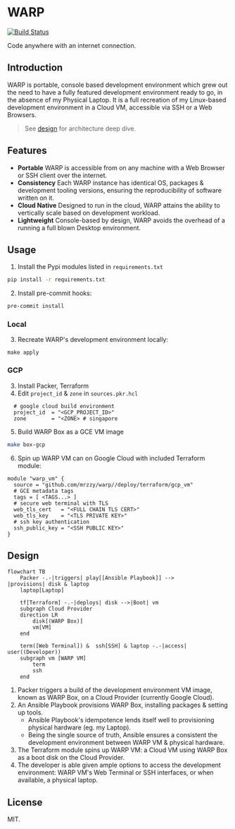# WARP
[![Build Status](https://github.com/mrzzy/warp/actions/workflows/box.yaml/badge.svg)](https://github.com/mrzzy/warp/actions/workflows/box.yaml)

Code anywhere with an internet connection.

## Introduction
WARP is portable, console based development environment which grew out the need to have a fully featured development environment ready to go, in the absence of my Physical Laptop.  It is a full recreation of my Linux-based development environment in a Cloud VM, accessible via SSH or a Web Browsers.

> See [design](#Design) for architecture deep dive.

## Features
- **Portable** WARP is accessible from on any machine with a Web Browser or SSH client over the internet.
- **Consistency** Each WARP instance has identical OS, packages & development tooling versions, ensuring the reproducibility of software written on it.
- **Cloud Native** Designed to run in the cloud, WARP attains the ability to vertically scale based on development workload.
- **Lightweight** Console-based by design, WARP avoids the overhead of a running a full blown Desktop environment.

## Usage
1. Install the Pypi modules listed in `requirements.txt`
```sh
pip install -r requirements.txt
```
2. Install pre-commit hooks:
```sh
pre-commit install
```
### Local
3. Recreate WARP's development environment locally:
```
make apply
```

### GCP
3. Install Packer, Terraform
4. Edit `project_id` & `zone` in `sources.pkr.hcl`
```hcl
  # google cloud build environment
  project_id  = "<GCP_PROJECT_ID>"
  zone        = "<ZONE> # singapore
```
5. Build WARP Box as a GCE VM image
```sh
make box-gcp
```
6. Spin up WARP VM can on Google Cloud with included Terraform module:
```hcl
module "warp_vm" {
  source = "github.com/mrzzy/warp//deploy/terraform/gcp_vm"
  # GCE metadata tags
  tags = [ <TAGS...> ]
  # secure web terminal with TLS
  web_tls_cert   = "<FULL CHAIN TLS CERT>"
  web_tls_key    = "<TLS PRIVATE KEY>"
  # ssh key authentication
  ssh_public_key = "<SSH PUBLIC KEY>"
}
```

## Design
```mermaid
flowchart TB
    Packer -.-|triggers| play[[Ansible Playbook]] -->
|provisions| disk & laptop
    laptop[Laptop]

    tf[Terraform] -.-|deploys| disk -->|Boot| vm
    subgraph Cloud Provider
    direction LR
        disk[(WARP Box)]
        vm[VM]
    end

    term([Web Terminal]) &  ssh[SSH] & laptop -.-|access| user((Developer))
    subgraph vm [WARP VM]
        term
        ssh
    end
```

1. Packer triggers a build of the development environment VM image, known as WARP Box, on a Cloud Provider (currently Google Cloud).
2. An Ansible Playbook provisions WARP Box, installing packages & setting up tools.
    - Ansible Playbook's idempotence lends itself well to provisioning physical hardware (eg. my Laptop).
    - Being the single source of truth, Ansible ensures a consistent the development environment between WARP VM & physical hardware.
3. The Terraform module spins up WARP VM: a Cloud VM using WARP Box as a boot disk on the Cloud Provider.
4. The developer is able given ample options to access the development environment: WARP VM's Web Terminal or SSH interfaces, or when available, a physical laptop.

## License
MIT.
